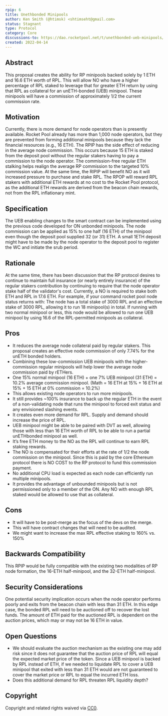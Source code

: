 ```yaml
---
rpip: 6
title: Unethbonded Minipools
author: Ken Smith (@htimsk) <shtimseht@gmail.com>
status: Stagnant
type: Protocol
category: Core
discussions-to: https://dao.rocketpool.net/t/unethbonded-ueb-minipools/447 
created: 2022-04-14
---
```

 
## Abstract
This proposal creates the ability for RP minipools backed solely by 1 ETH and 16.6 ETH worth of RPL. This will allow NO who have a higher percentage of RPL staked to leverage that for greater ETH return by using that RPL as collateral for an unETH-bonded (UEB) minipool. These minipools will have a commission of approximately 1/2 the current commission rate.
 
## Motivation
Currently, there is more demand for node operators than is presently available. Rocket Pool already has more than 1,000 node operators, but they are prevented from forming additional minipools because they lack the financial resources (e.g., 16 ETH). The RPIP has the side effect of reducing in the average node commission.  This occurs because 15 ETH is staked from the deposit pool without the regular stakers having to pay a commission to the node operator.  The commission-free regular ETH stalking helps realign the average RP commission to the targeted 10% commission value. 
At the same time, the RIPIP will benefit NO as it will increased pressure to purchase and stake RPL. The RPOP wlll reward RPL stakers with additional ETH rewards at no cost to the Rocket Pool protocol, as the additional ETH rewards are derived from the beacon chain rewards, not from the RPL inflationary mint. 
 
## Specification
The UEB enabling changes to the smart contract can be implemented using the previous code developed for ON unbonded minipools. The node commission can be applied as 15% to one half (16 ETH) of the minipool even though the deposit pool supplied 32 (or 31) ETH. A small 1ETH deposit might have to be made by the node operator to the deposit pool to register the WC and initiate the srub period.
 
## Rationale
At the same time, there has been discussion that the RP protocol desires to continue to maintain full insurance (or nearly entirely insurance) of the regular stakers contribution by continuing to require that the node operator stake half of the validator's cost. Currently, a NO is required to stake both ETH and RPL in 17.6 ETH.
For example, if your command rocket pool node status returns with: The node has a total stake of 3000 RPL and an effective stake of 3000 RPL, allowing it to run 18 minipool(s) in total. If running with two normal minipool or less, this node would be allowed to run one UEB minipool by using 16.6 of the RPL-permitted minipools as collateral.

## Pros

* It reduces the average node collateral paid by regular stakers. This proposal creates an effective node commission of only 7.74% for the unETH bonded holders.
* Combining these low-commission UEB minipools with the higher-commission regular minipools will help lower the average node commission paid by rETHers.
* One 15% normal minipool (16 ETH) + one 7% UEB minipool (31 ETH) = 10.2% average commission minipool. (Math = 16 ETH at 15% + 16 ETH at 15% + 15 ETH at 0% commission = 10.2%)
* This allows existing node operators to run more minipools.
* It still provides ~100% insurance to back up the regular ETH in the event of a non-validating node that runs the minipool to forced exit status and any envisioned slashing events. 
* It creates even more demand for RPL. Supply and demand should increase the price of RPL.
* UEB minipool might be able to be paired with DVT as well, allowing those with less than 16 ETH worth of RPL to be able to run a partial unETHbonded minipool as well.
* It’s free ETH money to the NO as the RPL will continue to earn RPL staking rewards.
* The NO is compensated for their efforts at the rate of 1/2 the node commission on the minipool. Since this is paid by the core Ethereum protocol there is NO COST to the RP protocol to fund this commission payment.
* No additional CPU load is expected as each node can efficiently run multiple minipools.
* It provides the advantage of unbounded minipools but is not permissioned only to a member of the ON. Any NO with enough RPL staked would be allowed to use that as collateral.

## Cons

* It will have to be post-merge as the focus of the devs on the merge.
* This will have contract changes that will need to be audited.
* We might want to increase the max RPL effective staking to 160% vs. 150%
 
## Backwards Compatibility
This RPIP would be fully compatible with the existing two modalities of RP node formation, the 16-ETH half-minipool, and the 32-ETH half-minipool. 

## Security Considerations
One potential security implication occurs when the node operator performs poorly and exits from the beacon chain with less than 31 ETH. In this edge case, the bonded RPL will need to be auctioned off to recover the lost funds. The amount of ETH paid for the auctioned RPL is dependent on the auction prices, which may or may not be 16 ETH in value. 
 
## Open Questions
* We should evaluate the auction mechanism as the existing one may add risk since it does not guarantee that the auction price of RPL will equal the expected market price of the token.  Since a UEB minipool is backed by  RPL instead of ETH, if we needed to liquidate RPL to cover a UEB minipool that exited with less than 31 ETH would are not guaranteed to cover the market price or RPL to equal the incurred ETH loss. 
* Does this additional demand for RPL threaten RPL liquidity depth? 


## Copyright
Copyright and related rights waived via [CC0](https://creativecommons.org/publicdomain/zero/1.0/).